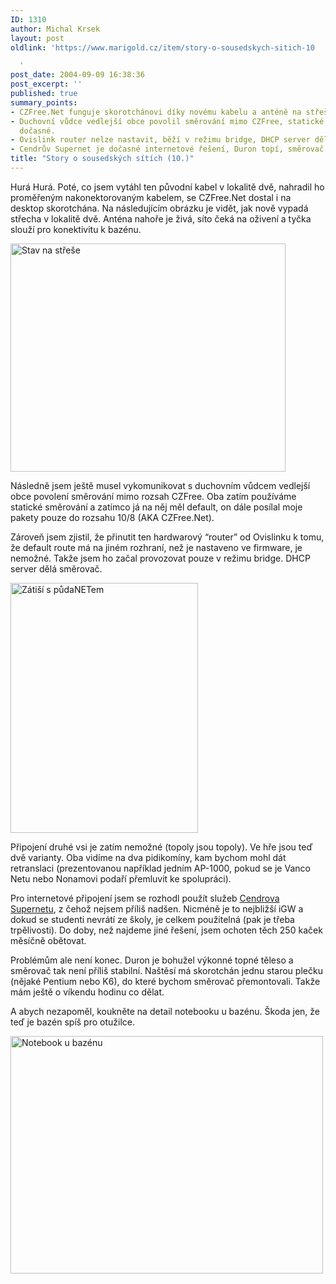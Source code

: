 ```yaml
---
ID: 1310
author: Michal Krsek
layout: post
oldlink: 'https://www.marigold.cz/item/story-o-sousedskych-sitich-10

  '
post_date: 2004-09-09 16:38:36
post_excerpt: ''
published: true
summary_points:
- CZFree.Net funguje skorotchánovi díky novému kabelu a anténě na střeše.
- Duchovní vůdce vedlejší obce povolil směrování mimo CZFree, statické směrování je
  dočasné.
- Ovislink router nelze nastavit, běží v režimu bridge, DHCP server dělá směrovač.
- Cendrův Supernet je dočasné internetové řešení, Duron topí, směrovač bude přemontován.
title: "Story o sousedských sítích (10.)"
---
```


<p>
Hurá Hurá. Poté, co jsem vytáhl ten původní kabel v lokalitě dvě, nahradil ho proměřeným nakonektorovaným kabelem, se CZFree.Net dostal i na desktop skorotchána. Na následujícím obrázku je vidět, jak nově vypadá střecha v lokalitě dvě. Anténa nahoře je živá, síto čeká na oživení a tyčka slouží pro konektivitu k bazénu.</p>
<div class="rightbox"><img src="/wp-content/uploads/rsscache/20040909-antena.JPG" alt="Stav na střeše" width="440" height="365" /> </div><p>
Následně jsem ještě musel vykomunikovat s duchovním vůdcem vedlejší obce povolení směrování mimo rozsah CZFree. Oba zatím používáme statické směrování a zatímco já na něj měl default, on dále posílal moje pakety pouze do rozsahu 10/8 (AKA CZFree.Net).</p>
<p>
Zároveň jsem zjistil, že přinutit ten hardwarový &#8220;router&#8221; od Ovislinku k tomu, že default route má na jiném rozhraní, než je nastaveno ve firmware, je nemožné. Takže jsem ho začal provozovat pouze v režimu bridge. DHCP server dělá směrovač. </p>
<p>
<img src="/wp-content/uploads/rsscache/20040909-zatisipudanetu.JPG" alt="Zátiší s půdaNETem" width="300" height="400" /></p>
<p>
Připojení druhé vsi je zatím nemožné (topoly jsou topoly). Ve hře jsou teď dvě varianty. Oba vidíme na dva pidikomíny, kam bychom mohl dát retranslaci (prezentovanou například jedním AP-1000, pokud se je Vanco Netu nebo Nonamovi podaří přemluvit ke spolupráci).</p>
<p>
Pro internetové připojení jsem se rozhodl použít služeb <a href="http://czfree.thundernet.cz/">Cendrova Supernetu</a>, z čehož nejsem příliš nadšen. Nicméně je to nejbližší iGW a dokud se studenti nevrátí ze školy, je celkem použitelná (pak je třeba trpělivosti). Do doby, než najdeme jiné řešení, jsem ochoten těch 250 kaček měsíčně obětovat.</p>
<p>
Problémům ale není konec. Duron je bohužel výkonné topné těleso a směrovač tak není příliš stabilní. Naštěsí má skorotchán jednu starou plečku (nějaké Pentium nebo K6), do které bychom směrovač přemontovali. Takže mám ještě o víkendu hodinu co dělat.  </p>
<p>
A abych nezapoměl, koukněte na detail notebooku u bazénu. Škoda jen, že teď je bazén spíš pro otužilce. </p>
<img src="/wp-content/uploads/rsscache/20040909-bazenanotebook.JPG" alt="Notebook u bazénu" width="500" height="380" />
</p>